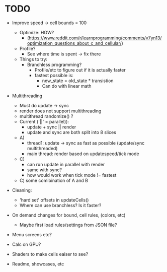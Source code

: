 # TODO

- Improve speed -> cell bounds = 100
    - Optimize: HOW?
        - (https://www.reddit.com/r/learnprogramming/comments/v7yn13/optimization_questions_about_c_and_cellular/)
    - Profile?
        - See where time is spent -> fix there
    - Things to try:
        - Branchless programming?
            - Profile/etc to figure out if it is actually faster
            - fastest possible is:
                - new_state = old_state * transistion
                - Can do with linear math

- Multithreading
    - Must do update -> sync
    - render does not support multithreading
    - multithread randomize() ?
    - Current ('||' = parallel)):
        - update + sync || render
        - update and sync are both split into 8 slices
    - A)
        - thread1: update -> sync as fast as possible (update/sync multithreaded)
        - main thread: render based on updatespeed/tick mode
    - C)
        - can run update in parallel with render
        - same with sync?
        - how would work when tick mode != fastest
    - C) some comibination of A and B


- Cleaning:
    - 'hard set' offsets in updateCells()
    - Where can use branchless? Is it faster?

- On demand changes for bound, cell rules, (colors, etc)
    - Maybe first load rules/settings from JSON file?
- Menu screens etc?
- Calc on GPU?
- Shaders to make cells eaiser to see?

- Readme, showcases, etc